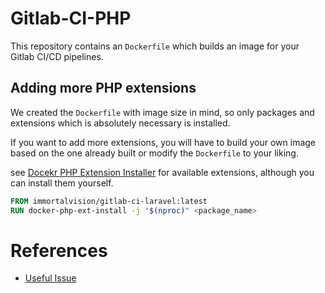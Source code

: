# Gitlab-CI-PHP

This repository contains an `Dockerfile` which builds an image for your Gitlab CI/CD pipelines.

## Adding more PHP extensions

We created the `Dockerfile` with image size in mind, so only packages and extensions which is absolutely necessary is
installed.

If you want to add more extensions, you will have to build your own image based on the one already built or modify
the `Dockerfile` to your liking.

see [Docekr PHP Extension Installer](https://github.com/mlocati/docker-php-extension-installer)
for available extensions, although you can install them yourself.

```dockerfile
FROM immortalvision/gitlab-ci-laravel:latest
RUN docker-php-ext-install -j "$(nproc)" <package_name>
```

# References

- [Useful Issue](https://github.com/docker-library/php/issues/1049)